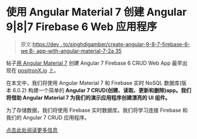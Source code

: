 # 使用 Angular Material 7 创建 Angular 9|8|7 Firebase 6 Web 应用程序

> 原文:[https://dev . to/singhdigamber/create-angular-9-8-7-firebase-6-we B- app-with-angular-material-7-2a 35](https://dev.to/singhdigamber/create-angular-9-8-7-firebase-6-web-app-with-angular-material-7-2a35)

帖子[用 Angular Material 7](https://www.positronx.io/create-angular-7-firebase-crud-app-with-angular-material-7/) 创建 Angular 7 Firebase 6 CRUD Web App 最早出现在 [positronX.io](https://www.positronx.io) 上。

在本文中，我们将使用 Angular Material 7 和 Firebase 实时 NoSQL 数据库(版本 6.0.2) 构建一个简单的 **Angular 7 CRUD(创建、读取、更新和删除)app。我们将借助 Angular Material 7 为我们的演示应用程序创建漂亮的 UI 组件。**

为了存储数据，我们将使用 Firebase 实时数据库。我们将学习连接 Firebase 和我们的 Angular 7 CRUD 应用程序。

[点击此处阅读更多信息](https://www.positronx.io/create-angular-7-firebase-crud-app-with-angular-material-7/)